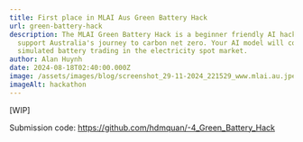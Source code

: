 ```yaml
---
title: First place in MLAI Aus Green Battery Hack
url: green-battery-hack
description: The MLAI Green Battery Hack is a beginner friendly AI hackathon to
  support Australia's journey to carbon net zero. Your AI model will control a
  simulated battery trading in the electricity spot market.
author: Alan Huynh
date: 2024-08-18T02:40:00.000Z
image: /assets/images/blog/screenshot_29-11-2024_221529_www.mlai.au.jpeg
imageAlt: hackathon
---
```

\[WIP]

Submission code: <https://github.com/hdmquan/-4_Green_Battery_Hack>
